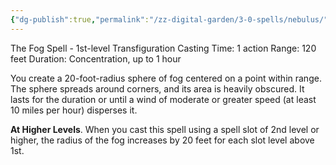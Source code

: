 ```yaml
---
{"dg-publish":true,"permalink":"/zz-digital-garden/3-0-spells/nebulus/"}
---
```


The Fog Spell - 1st-level Transfiguration 
Casting Time: 1 action 
Range: 120 feet 
Duration: Concentration, up to 1 hour 

You create a 20-foot-radius sphere of fog centered on a point within range. The sphere spreads around corners, and its area is heavily obscured. It lasts for the duration or until a wind of moderate or greater speed (at least 10 miles per hour) disperses it. 

**At Higher Levels**. When you cast this spell using a spell slot of 2nd level or higher, the radius of the fog increases by 20 feet for each slot level above 1st.